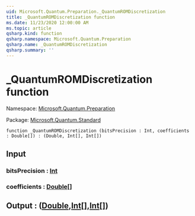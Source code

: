 ```yaml
---
uid: Microsoft.Quantum.Preparation._QuantumROMDiscretization
title: _QuantumROMDiscretization function
ms.date: 11/23/2020 12:00:00 AM
ms.topic: article
qsharp.kind: function
qsharp.namespace: Microsoft.Quantum.Preparation
qsharp.name: _QuantumROMDiscretization
qsharp.summary: ''
---
```


# _QuantumROMDiscretization function

Namespace: [Microsoft.Quantum.Preparation](xref:Microsoft.Quantum.Preparation)

Package: [Microsoft.Quantum.Standard](https://nuget.org/packages/Microsoft.Quantum.Standard)




```qsharp
function _QuantumROMDiscretization (bitsPrecision : Int, coefficients : Double[]) : (Double, Int[], Int[])
```


## Input

### bitsPrecision : [Int](xref:microsoft.quantum.lang-ref.int)




### coefficients : [Double](xref:microsoft.quantum.lang-ref.double)[]





## Output : ([Double](xref:microsoft.quantum.lang-ref.double),[Int](xref:microsoft.quantum.lang-ref.int)[],[Int](xref:microsoft.quantum.lang-ref.int)[])

